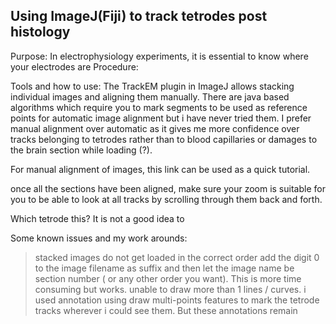 ## Using ImageJ(Fiji) to track tetrodes post histology
Purpose: 
In electrophysiology experiments, it is essential to know where your electrodes are
Procedure: 


Tools and how to use:
The TrackEM plugin in ImageJ allows stacking individual images and aligning them manually. 
There are java based algorithms which require you to mark segments to be used as reference points for automatic image alignment but i have never tried them. I prefer manual alignment over automatic as it gives me more confidence over tracks belonging to tetrodes rather than to blood capillaries or damages to the brain section while loading (?). 

For manual alignment of images, this link can be used as a quick tutorial.

once all the sections have been aligned, make sure your zoom is suitable for you to be able to look at all tracks by scrolling through them back and forth. 

Which tetrode this?
It is not a good idea to 








Some known issues and my work arounds: 
> stacked images do not get loaded in the correct order 
add the digit 0 to the image filename as suffix and then let the image name be section number ( or any other order you want). This is more time consuming but works. 
> unable to draw more than 1 lines / curves. 
i used annotation using draw multi-points features to mark the tetrode tracks wherever i could see them. But these annotations remain 

